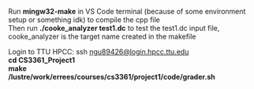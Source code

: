 Run **mingw32-make** in VS Code terminal (because of some environment setup or something idk) to compile the cpp file
<br/>Then run **./cooke_analyzer test1.dc** to test the test1.dc input file, cooke_analyzer is the target name created in the makefile

Login to TTU HPCC: ssh ngu89426@login.hpcc.ttu.edu 
<br/>**cd CS3361_Project1**
<br/>**make**
<br/>**/lustre/work/errees/courses/cs3361/project1/code/grader.sh**
